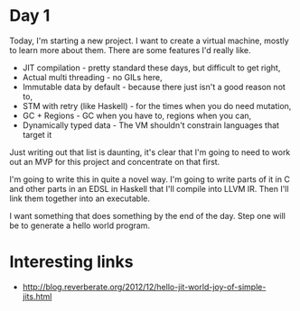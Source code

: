 # Day 1

Today, I'm starting a new project. I want to create a virtual machine, mostly
to learn more about them. There are some features I'd really like.

 * JIT compilation - pretty standard these days, but difficult to get right,
 * Actual multi threading - no GILs here,
 * Immutable data by default - because there just isn't a good reason not to,
 * STM with retry (like Haskell) - for the times when you do need mutation,
 * GC + Regions - GC when you have to, regions when you can,
 * Dynamically typed data - The VM shouldn't constrain languages that target it

Just writing out that list is daunting, it's clear that I'm going to need to
work out an MVP for this project and concentrate on that first.

I'm going to write this in quite a novel way. I'm going to write parts of it in
C and other parts in an EDSL in Haskell that I'll compile into LLVM IR. Then
I'll link them together into an executable.

I want something that does something by the end of the day. Step one will be to
generate a hello world program.

# Interesting links

 * http://blog.reverberate.org/2012/12/hello-jit-world-joy-of-simple-jits.html

